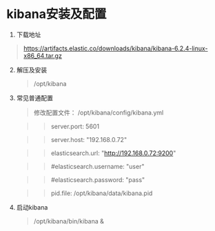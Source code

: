# kibana安装及配置
1. 下载地址
 > https://artifacts.elastic.co/downloads/kibana/kibana-6.2.4-linux-x86_64.tar.gz

2. 解压及安装
   > /opt/kibana

3. 常见普通配置
   > 修改配置文件：
   > /opt/kibana/config/kibana.yml
   
   >> server.port: 5601
   
   >> server.host: "192.168.0.72"
   
   >> elasticsearch.url: "http://192.168.0.72:9200"
   
   >> #elasticsearch.username: "user"
   
   >> #elasticsearch.password: "pass"
   
   >> pid.file: /opt/kibana/data/kibana.pid
   
4. 启动kibana
   > /opt/kibana/bin/kibana & 